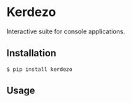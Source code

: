 # Kerdezo

Interactive suite for console applications.

## Installation

    $ pip install kerdezo

## Usage
